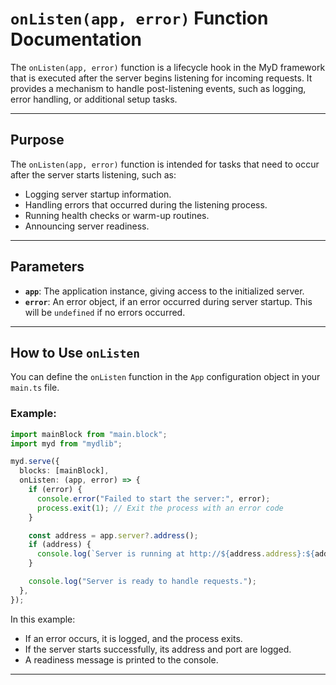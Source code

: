 # `onListen(app, error)` Function Documentation

The `onListen(app, error)` function is a lifecycle hook in the MyD framework that is executed after the server begins listening for incoming requests. It provides a mechanism to handle post-listening events, such as logging, error handling, or additional setup tasks.

---

## Purpose

The `onListen(app, error)` function is intended for tasks that need to occur after the server starts listening, such as:

* Logging server startup information.
* Handling errors that occurred during the listening process.
* Running health checks or warm-up routines.
* Announcing server readiness.

---

## Parameters

* **`app`**: The application instance, giving access to the initialized server.
* **`error`**: An error object, if an error occurred during server startup. This will be `undefined` if no errors occurred.

---

## How to Use `onListen`

You can define the `onListen` function in the `App` configuration object in your `main.ts` file.

### Example:

```ts
import mainBlock from "main.block";
import myd from "mydlib";

myd.serve({
  blocks: [mainBlock],
  onListen: (app, error) => {
    if (error) {
      console.error("Failed to start the server:", error);
      process.exit(1); // Exit the process with an error code
    }

    const address = app.server?.address();
    if (address) {
      console.log(`Server is running at http://${address.address}:${address.port}`);
    }

    console.log("Server is ready to handle requests.");
  },
});
```

In this example:

* If an error occurs, it is logged, and the process exits.
* If the server starts successfully, its address and port are logged.
* A readiness message is printed to the console.

---

